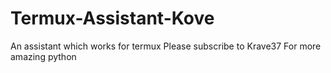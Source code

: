 # Termux-Assistant-Kove
An assistant which works for termux
Please subscribe to Krave37
For more amazing python
